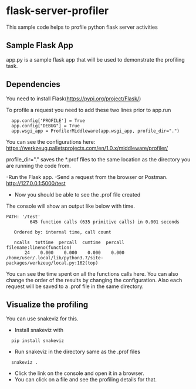 # flask-server-profiler
This sample code helps to profile python flask server activities

## Sample Flask App
app.py is a sample flask app that will be used to demonstrate the profiling task. 

## Dependencies
You need to install Flask(https://pypi.org/project/Flask/)

To profile a request you need to add these two lines prior to app.run
```
  app.config['PROFILE'] = True
  app.config["DEBUG"] = True
  app.wsgi_app = ProfilerMiddleware(app.wsgi_app, profile_dir=".")
```
You can see the configurations here: https://werkzeug.palletsprojects.com/en/1.0.x/middleware/profiler/

profile_dir="." saves the \*.prof files to the same location as the directory you are running the code from. 

-Run the Flask app.
-Send a request from the browser or Postman. 
  http://127.0.0.1:5000/test
- Now you should be able to see the .prof file created 

The console will show an output like below with time.
  ```
  PATH: '/test'
           645 function calls (635 primitive calls) in 0.001 seconds

     Ordered by: internal time, call count

     ncalls  tottime  percall  cumtime  percall filename:lineno(function)
         24    0.000    0.000    0.000    0.000 /home/user/.local/lib/python3.7/site-packages/werkzeug/local.py:162(top)
```
You can see the time spent on all the functions calls here. You can also change the order of the results by changing the configuration.
Also each request will be saved to a .prof file in the same directory.

## Visualize the profiling
You can use snakeviz for this.
- Install snakeviz with
```
  pip install snakeviz
```
- Run snakeviz in the directory same as the .prof files
```
  snakeviz .
```
- Click the link on the console and open it in a browser. 
- You can click on a file and see the profiling details for that. 
